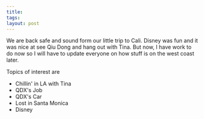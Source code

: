 ```yaml
---
title: 
tags: 
layout: post
---
```

We are back safe and sound form our little trip to Cali.  Disney was fun and it was nice at see Qiu Dong and hang out with Tina.  But now, I have work to do now so I will have to update everyone on how stuff is on the west coast later.  



Topics of interest are 



 * Chillin' in LA with Tina
 * QDX's Job
 * QDX's Car
 * Lost in Santa Monica
 *  Disney
